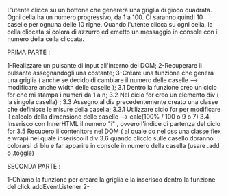 L'utente clicca su un bottone che genererà una griglia di gioco quadrata.
Ogni cella ha un numero progressivo, da 1 a 100. Ci saranno quindi 10 caselle per ognuna delle 10 righe. Quando l'utente clicca su ogni cella, la cella cliccata si colora di azzurro ed emetto un messaggio in console con il numero della cella cliccata.


PRIMA PARTE : 

1-Realizzare un pulsante di input all'interno del DOM;
2-Recuperare il pulsante assegnandogli una costante;
3-Creare una funzione che genera una griglia ( anche se decido di cambiare il numero delle caselle --> modificare anche width delle caselle );
 3.1 Dentro la funzione creo un ciclo for che mi stampa i numeri da 1 a n;
 3.2 Nel ciclo for creo un elemento div ( la singola casella) ;
 3.3 Assegno al div precedentemente creato una classe che definisce le misure della casella;
   3.3.1 Utilizzare ciclo for per modificare  il calcolo della dimensione delle caselle --> calc(100% / 100 o 9 o 7)
 3.4. Inserisco con InnerHTML il numero "i" , ovvero l'indice di partenza del ciclo for
 3.5 Recupero il contenitore nel DOM ( al quale do nel css una classe flex e wrap) nel quale inserisco il div
 3.6 quando clicclo sulle casello doranno colorarsi di blu e far apparire in console in numero della casella (usare .add o .toggle)

SECONDA PARTE : 

1-Chiamo la funzione per creare la griglia e la inserisco dentro la  funzione del click addEventListener
2- 